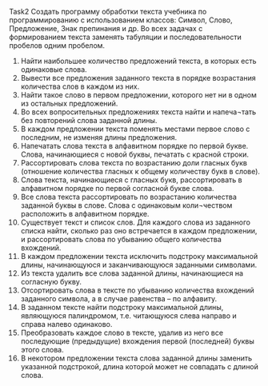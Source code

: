 Task2
Создать программу обработки текста учебника по программированию с использованием классов: Символ, Слово, Предложение, Знак препинания и др. Во всех задачах с формированием текста заменять табуляции и последовательности пробелов одним пробелом.

1.	Найти наибольшее количество предложений текста, в которых есть одинаковые слова.
2.	Вывести все предложения заданного текста в порядке возрастания 
количества слов в каждом из них.
3.	Найти такое слово в первом предложении, которого нет ни в одном из остальных предложений.
4.	Во всех вопросительных предложениях текста найти и напеча¬тать без повторений слова заданной длины.
5.	В каждом предложении текста поменять местами первое слово с последним, не изменяя длины предложения.
6.	Напечатать слова текста в алфавитном порядке по первой 
букве. Слова, начинающиеся с новой буквы, печатать с красной строки.
7.	Рассортировать слова текста по возрастанию доли гласных букв (отношение количества гласных к общему количеству букв в слове).
8.	Слова текста, начинающиеся с гласных букв, рассортировать в алфавитном порядке по первой согласной букве слова.
9.	Все слова текста рассортировать по возрастанию количества заданной буквы в слове. Слова с одинаковым коли¬чеством расположить в алфавитном порядке.
10.	Существует текст и список слов. Для каждого слова из заданного списка найти, сколько раз оно встречается в каждом предложении, и рассортировать слова по убыванию общего количества вхождений.
11.	В каждом предложении текста исключить подстроку максимальной длины, начинающуюся и заканчивающуюся заданными символами.
12.	Из текста удалить все слова заданной длины, начинающиеся на согласную букву.
13.	Отсортировать слова в тексте по убыванию количества вхождений заданного символа, а в случае равенства – по алфавиту.
14.	В заданном тексте найти подстроку максимальной длины, являющуюся палиндромом, т.е. читающуюся слева направо и справа налево одинаково.
15.	Преобразовать каждое слово в тексте, удалив из него все последующие (предыдущие) вхождения первой (последней) буквы этого слова.
16.	В некотором предложении текста слова заданной длины заменить указанной подстрокой, длина которой может не совпадать с длиной слова.

